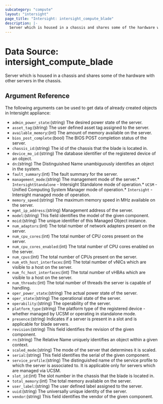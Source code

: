 ```yaml
---
subcategory: "compute"
layout: "intersight"
page_title: "Intersight: intersight_compute_blade"
description: |-
  Server which is housed in a chassis and shares some of the hardware with other servers in the chassis.
---
```


# Data Source: intersight_compute_blade
Server which is housed in a chassis and shares some of the hardware with other servers in the chassis.
## Argument Reference
The following arguments can be used to get data of already created objects in Intersight appliance:
* `admin_power_state`:(string) The desired power state of the server. 
* `asset_tag`:(string) The user defined asset tag assigned to the server. 
* `available_memory`:(int) The amount of memory available on the server. 
* `bios_post_complete`:(bool) The BIOS POST completion status of the server. 
* `chassis_id`:(string) The id of the chassis that the blade is located in. 
* `device_mo_id`:(string) The database identifier of the registered device of an object. 
* `dn`:(string) The Distinguished Name unambiguously identifies an object in the system. 
* `fault_summary`:(int) The fault summary for the server. 
* `management_mode`:(string) The management mode of the server.* `IntersightStandalone` - Intersight Standalone mode of operation.* `UCSM` - Unified Computing System Manager mode of operation.* `Intersight` - Intersight managed mode of operation. 
* `memory_speed`:(string) The maximum memory speed in MHz available on the server. 
* `mgmt_ip_address`:(string) Management address of the server. 
* `model`:(string) This field identifies the model of the given component. 
* `moid`:(string) The unique identifier of this Managed Object instance. 
* `num_adaptors`:(int) The total number of network adapters present on the server. 
* `num_cpu_cores`:(int) The total number of CPU cores present on the server. 
* `num_cpu_cores_enabled`:(int) The total number of CPU cores enabled on the server. 
* `num_cpus`:(int) The total number of CPUs present on the server. 
* `num_eth_host_interfaces`:(int) The total number of vNICs which are visible to a host on the server. 
* `num_fc_host_interfaces`:(int) The total number of vHBAs which are visible to a host on the server. 
* `num_threads`:(int) The total number of threads the server is capable of handling. 
* `oper_power_state`:(string) The actual power state of the server. 
* `oper_state`:(string) The operational state of the server. 
* `operability`:(string) The operability of the server. 
* `platform_type`:(string) The platform type of the registered device - whether managed by UCSM or operating in standalone mode. 
* `presence`:(string) Indicates if a server is present in a slot and is applicable for blade servers. 
* `revision`:(string) This field identifies the revision of the given component. 
* `rn`:(string) The Relative Name uniquely identifies an object within a given context. 
* `scaled_mode`:(string) The mode of the server that determines it is scaled. 
* `serial`:(string) This field identifies the serial of the given component. 
* `service_profile`:(string) The distinguished name of the service profile to which the server is associated to. It is applicable only for servers which are managed via UCSM. 
* `slot_id`:(int) The slot number in the chassis that the blade is located in. 
* `total_memory`:(int) The total memory available on the server. 
* `user_label`:(string) The user defined label assigned to the server. 
* `uuid`:(string) The universally unique identity of the server. 
* `vendor`:(string) This field identifies the vendor of the given component. 
